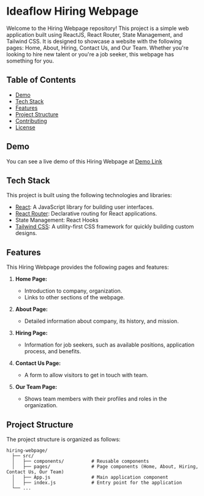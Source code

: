 # Ideaflow Hiring Webpage

Welcome to the Hiring Webpage repository! This project is a simple web application built using ReactJS, React Router, State Management, and Tailwind CSS. It is designed to showcase a website with the following pages: Home, About, Hiring, Contact Us, and Our Team. Whether you're looking to hire new talent or you're a job seeker, this webpage has something for you.

## Table of Contents

- [Demo](#demo)
- [Tech Stack](#tech-stack)
- [Features](#features)
- [Project Structure](#project-structure)
- [Contributing](#contributing)
- [License](#license)

## Demo

You can see a live demo of this Hiring Webpage at [Demo Link](https://ideaflow-hiring-app.vercel.app/)

## Tech Stack

This project is built using the following technologies and libraries:

- [React](https://reactjs.org/): A JavaScript library for building user interfaces.
- [React Router](https://reactrouter.com/): Declarative routing for React applications.
- State Management: React Hooks
- [Tailwind CSS](https://tailwindcss.com/): A utility-first CSS framework for quickly building custom designs.

## Features

This Hiring Webpage provides the following pages and features:

1. **Home Page:**
   - Introduction to company, organization.
   - Links to other sections of the webpage.

2. **About Page:**
   - Detailed information about company, its history, and mission.

3. **Hiring Page:**
   - Information for job seekers, such as available positions, application process, and benefits.

4. **Contact Us Page:**
   - A form to allow visitors to get in touch with team.

5. **Our Team Page:**
   - Shows team members with their profiles and roles in the organization.

## Project Structure

The project structure is organized as follows:

```plaintext
hiring-webpage/
  ├── src/
  │   ├── components/          # Reusable components
  │   ├── pages/               # Page components (Home, About, Hiring, Contact Us, Our Team)
  │   ├── App.js               # Main application component
  │   ├── index.js             # Entry point for the application
  └── ...

